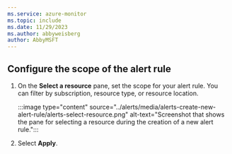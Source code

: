 ```yaml
---
ms.service: azure-monitor
ms.topic: include
ms.date: 11/29/2023
ms.author: abbyweisberg
author: AbbyMSFT
---
```


## Configure the scope of the alert rule

1. On the **Select a resource** pane, set the scope for your alert rule. You can filter by subscription, resource type, or resource location.

    :::image type="content" source="../alerts/media/alerts-create-new-alert-rule/alerts-select-resource.png" alt-text="Screenshot that shows the pane for selecting a resource during the creation of a new alert rule.":::
1. Select **Apply**.
